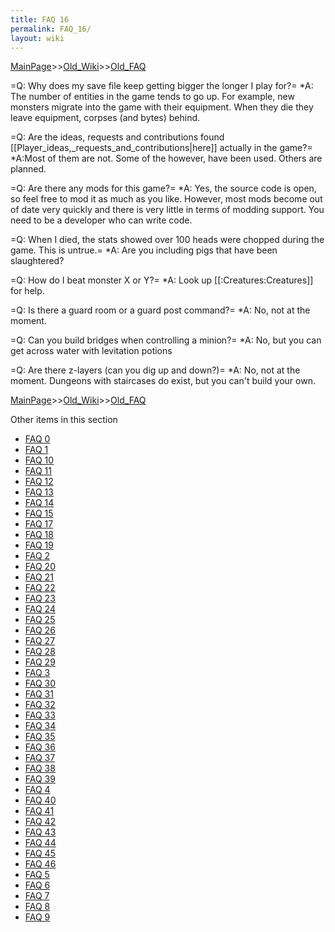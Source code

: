 ```yaml
---
title: FAQ 16
permalink: FAQ_16/
layout: wiki
---
```


[MainPage](/keeperrl_wiki/ "wikilink")>>[Old_Wiki](/keeperrl_wiki/Old_Wiki "wikilink")>>[Old_FAQ](/keeperrl_wiki/Old_FAQ "wikilink")

=Q: Why does my save file keep getting bigger the longer I play for?=
*A: The number of entities in the game tends to go up. For example, new monsters migrate into the game with their equipment. When they die they leave equipment, corpses (and bytes) behind.

=Q: Are the ideas, requests and contributions found [[Player_ideas,_requests_and_contributions|here]] actually in the game?=
*A:Most of them are not. Some of the however, have been used. Others are planned.

=Q: Are there any mods for this game?=
*A: Yes, the source code is open, so feel free to mod it as much as you like. However, most mods become out of date very quickly and there is very little in terms of modding support. You need to be a developer who can write code.

=Q: When I died, the stats showed over 100 heads were chopped during the game. This is untrue.=
*A: Are you including pigs that have been slaughtered?

=Q: How do I beat monster X or Y?=
*A: Look up [[:Creatures:Creatures]] for help.

=Q: Is there a guard room or a guard post command?=
*A: No, not at the moment.

=Q: Can you build bridges when controlling a minion?=
*A: No, but you can get across water with levitation potions

=Q: Are there z-layers (can you dig up and down?)=
*A: No, not at the moment. Dungeons with staircases do exist, but you can't build your own.

[MainPage](/keeperrl_wiki/ "wikilink")>>[Old_Wiki](/keeperrl_wiki/Old_Wiki "wikilink")>>[Old_FAQ](/keeperrl_wiki/Old_FAQ "wikilink")

Other items in this section
-    [FAQ 0](/keeperrl_wiki/FAQ_0 "wikilink")
-    [FAQ 1](/keeperrl_wiki/FAQ_1 "wikilink")
-    [FAQ 10](/keeperrl_wiki/FAQ_10 "wikilink")
-    [FAQ 11](/keeperrl_wiki/FAQ_11 "wikilink")
-    [FAQ 12](/keeperrl_wiki/FAQ_12 "wikilink")
-    [FAQ 13](/keeperrl_wiki/FAQ_13 "wikilink")
-    [FAQ 14](/keeperrl_wiki/FAQ_14 "wikilink")
-    [FAQ 15](/keeperrl_wiki/FAQ_15 "wikilink")
-    [FAQ 17](/keeperrl_wiki/FAQ_17 "wikilink")
-    [FAQ 18](/keeperrl_wiki/FAQ_18 "wikilink")
-    [FAQ 19](/keeperrl_wiki/FAQ_19 "wikilink")
-    [FAQ 2](/keeperrl_wiki/FAQ_2 "wikilink")
-    [FAQ 20](/keeperrl_wiki/FAQ_20 "wikilink")
-    [FAQ 21](/keeperrl_wiki/FAQ_21 "wikilink")
-    [FAQ 22](/keeperrl_wiki/FAQ_22 "wikilink")
-    [FAQ 23](/keeperrl_wiki/FAQ_23 "wikilink")
-    [FAQ 24](/keeperrl_wiki/FAQ_24 "wikilink")
-    [FAQ 25](/keeperrl_wiki/FAQ_25 "wikilink")
-    [FAQ 26](/keeperrl_wiki/FAQ_26 "wikilink")
-    [FAQ 27](/keeperrl_wiki/FAQ_27 "wikilink")
-    [FAQ 28](/keeperrl_wiki/FAQ_28 "wikilink")
-    [FAQ 29](/keeperrl_wiki/FAQ_29 "wikilink")
-    [FAQ 3](/keeperrl_wiki/FAQ_3 "wikilink")
-    [FAQ 30](/keeperrl_wiki/FAQ_30 "wikilink")
-    [FAQ 31](/keeperrl_wiki/FAQ_31 "wikilink")
-    [FAQ 32](/keeperrl_wiki/FAQ_32 "wikilink")
-    [FAQ 33](/keeperrl_wiki/FAQ_33 "wikilink")
-    [FAQ 34](/keeperrl_wiki/FAQ_34 "wikilink")
-    [FAQ 35](/keeperrl_wiki/FAQ_35 "wikilink")
-    [FAQ 36](/keeperrl_wiki/FAQ_36 "wikilink")
-    [FAQ 37](/keeperrl_wiki/FAQ_37 "wikilink")
-    [FAQ 38](/keeperrl_wiki/FAQ_38 "wikilink")
-    [FAQ 39](/keeperrl_wiki/FAQ_39 "wikilink")
-    [FAQ 4](/keeperrl_wiki/FAQ_4 "wikilink")
-    [FAQ 40](/keeperrl_wiki/FAQ_40 "wikilink")
-    [FAQ 41](/keeperrl_wiki/FAQ_41 "wikilink")
-    [FAQ 42](/keeperrl_wiki/FAQ_42 "wikilink")
-    [FAQ 43](/keeperrl_wiki/FAQ_43 "wikilink")
-    [FAQ 44](/keeperrl_wiki/FAQ_44 "wikilink")
-    [FAQ 45](/keeperrl_wiki/FAQ_45 "wikilink")
-    [FAQ 46](/keeperrl_wiki/FAQ_46 "wikilink")
-    [FAQ 5](/keeperrl_wiki/FAQ_5 "wikilink")
-    [FAQ 6](/keeperrl_wiki/FAQ_6 "wikilink")
-    [FAQ 7](/keeperrl_wiki/FAQ_7 "wikilink")
-    [FAQ 8](/keeperrl_wiki/FAQ_8 "wikilink")
-    [FAQ 9](/keeperrl_wiki/FAQ_9 "wikilink")
